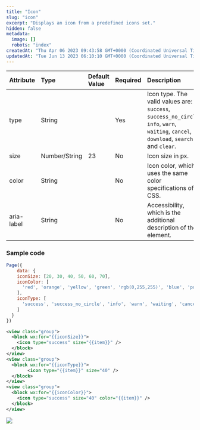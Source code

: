 ```yaml
---
title: "Icon"
slug: "icon"
excerpt: "Displays an icon from a predefined icons set."
hidden: false
metadata: 
  image: []
  robots: "index"
createdAt: "Thu Apr 06 2023 09:43:58 GMT+0000 (Coordinated Universal Time)"
updatedAt: "Tue Jun 13 2023 06:10:10 GMT+0000 (Coordinated Universal Time)"
---
```

| Attribute  | Type          | Default Value | Required | Description                                                                                                                             |
| :--------- | :------------ | :------------ | :------- | :-------------------------------------------------------------------------------------------------------------------------------------- |
| type       | String        |               | Yes      | Icon type. The valid values are: `success`, `success_no_circle`, `info`, `warn`, `waiting`, `cancel`, `download`, `search` and `clear`. |
| size       | Number/String | 23            | No       | Icon size in px.                                                                                                                        |
| color      | String        |               | No       | Icon color, which uses the same color specifications of CSS.                                                                            |
| aria-label | String        |               | No       | Accessibility, which is the additional description of the element.                                                                      |

### Sample code

```javascript JavaScript
Page({
	data: {
    iconSize: [20, 30, 40, 50, 60, 70],
    iconColor: [
      'red', 'orange', 'yellow', 'green', 'rgb(0,255,255)', 'blue', 'purple'
    ],
    iconType: [
      'success', 'success_no_circle', 'info', 'warn', 'waiting', 'cancel', 'download', 'search', 'clear'
    ]
  }
})
```
```xml WXML
<view class="group">
  <block wx:for="{{iconSize}}">
    <icon type="success" size="{{item}}" />
  </block>
</view>
<view class="group">
  <block wx:for="{{iconType}}">
 		<icon type="{{item}}" size="40" />
  </block>
</view>
<view class="group">
  <block wx:for="{{iconColor}}">
  	<icon type="success" size="40" color="{{item}}" />
  </block>
</view>

```

![](https://files.readme.io/078f2ff-Screenshot_2023-06-13_at_11.39.44_AM.png)

